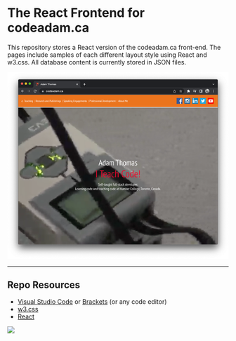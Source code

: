 # The React Frontend for codeadam.ca

This repository stores a React version of the codeadam.ca front-end. The pages include samples of each different layout style using React and w3.css. All database content is currently stored in JSON files.

![codeadam.ca](_readme/screenshot-codeadam.png?raw=true)

---

## Repo Resources

* [Visual Studio Code](https://code.visualstudio.com/) or [Brackets](http://brackets.io/) (or any code editor)
* [w3.css](https://www.w3schools.com/w3css/defaulT.asp) 
* [React](https://reactjs.org/) 

<a href="https://codeadam.ca">
<img src="https://codeadam.ca/images/code-block.png" width="100">
</a>
